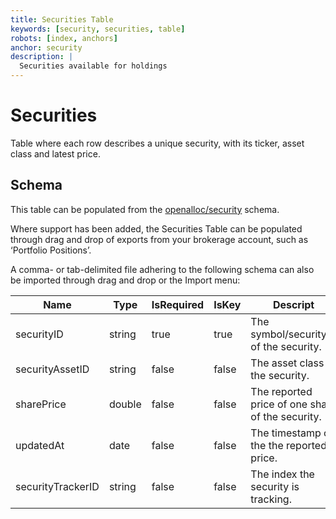 ```yaml
---
title: Securities Table
keywords: [security, securities, table]
robots: [index, anchors]
anchor: security
description: |
  Securities available for holdings
---
```


# Securities

Table where each row describes a unique security, with its ticker, asset
class and latest price.

## Schema

This table can be populated from the [openalloc/security](https://github.com/open-portfolio/AllocData#msecurity) schema.

Where support has been added, the Securities Table can be populated
through drag and drop of exports from your brokerage account, such as
‘Portfolio Positions’.

A comma- or tab-delimited file adhering to the following schema can also be imported through
drag and drop or the Import menu:

| Name | Type | IsRequired | IsKey | Descript |
| ---- | ---- | ---------- | ----- | -------- |
| securityID | string | true | true | The symbol/securityID of the security. |
| securityAssetID | string | false | false | The asset class of the security. |
| sharePrice | double | false | false | The reported price of one share of the security. |
| updatedAt | date | false | false | The timestamp of the the reported price. |
| securityTrackerID | string | false | false | The index the security is tracking. |
